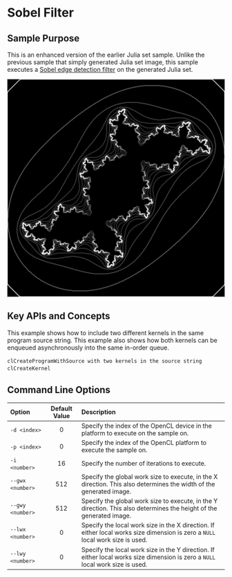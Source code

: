 # Sobel Filter

## Sample Purpose

This is an enhanced version of the earlier Julia set sample.
Unlike the previous sample that simply generated Julia set image, this sample executes a [Sobel edge detection filter](https://en.wikipedia.org/wiki/Sobel_operator) on the generated Julia set.

![Sobel Julia Set Image](sobel.png)

## Key APIs and Concepts

This example shows how to include two different kernels in the same program source string.
This example also shows how both kernels can be enqueued asynchronously into the same in-order queue.

```c
clCreateProgramWithSource with two kernels in the source string
clCreateKernel
```

## Command Line Options

| Option | Default Value | Description |
|:--|:-:|:--|
| `-d <index>` | 0 | Specify the index of the OpenCL device in the platform to execute on the sample on.
| `-p <index>` | 0 | Specify the index of the OpenCL platform to execute the sample on.
| `-i <number>` | 16 | Specify the number of iterations to execute.
| `--gwx <number>` | 512 | Specify the global work size to execute, in the X direction.  This also determines the width of the generated image.
| `--gwy <number>` | 512 | Specify the global work size to execute, in the Y direction.  This also determines the height of the generated image.
| `--lwx <number>` | 0 | Specify the local work size in the X direction.  If either local works size dimension is zero a `NULL` local work size is used.
| `--lwy <number>` | 0 | Specify the local work size in the Y direction.  If either local works size dimension is zero a `NULL` local work size is used.
